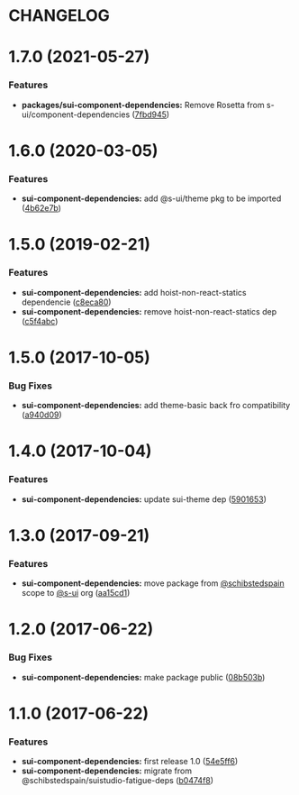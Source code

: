 # CHANGELOG

# 1.7.0 (2021-05-27)


### Features

* **packages/sui-component-dependencies:** Remove Rosetta from s-ui/component-dependencies ([7fbd945](https://github.com/SUI-Components/sui/commit/7fbd945d9d772395562bcd5aa9d7f1ade9e10562))



# 1.6.0 (2020-03-05)


### Features

* **sui-component-dependencies:** add @s-ui/theme pkg to be imported ([4b62e7b](https://github.com/SUI-Components/sui/commit/4b62e7b718e076b0be849be3e4651853be98873c))



# 1.5.0 (2019-02-21)


### Features

* **sui-component-dependencies:** add hoist-non-react-statics dependencie ([c8eca80](https://github.com/SUI-Components/sui/commit/c8eca808c494befac9263dbe0f7e5f6146a65ace))
* **sui-component-dependencies:** remove hoist-non-react-statics dep ([c5f4abc](https://github.com/SUI-Components/sui/commit/c5f4abce9817d9a8564d4a75bb5436bc16258b6b))



# 1.5.0 (2017-10-05)


### Bug Fixes

* **sui-component-dependencies:** add theme-basic back fro compatibility ([a940d09](https://github.com/SUI-Components/sui/commit/a940d0918b54fef7c72ab730e4fc448efa7ffc2c))



# 1.4.0 (2017-10-04)


### Features

* **sui-component-dependencies:** update sui-theme dep ([5901653](https://github.com/SUI-Components/sui/commit/5901653abbcea4642513dc93c1464ba150726a76))



# 1.3.0 (2017-09-21)


### Features

* **sui-component-dependencies:** move package from [@schibstedspain](https://github.com/schibstedspain) scope to [@s-ui](https://github.com/s-ui) org ([aa15cd1](https://github.com/SUI-Components/sui/commit/aa15cd1bacb678ef93fce40cfb30e9cf34d51617))



# 1.2.0 (2017-06-22)


### Bug Fixes

* **sui-component-dependencies:** make package public ([08b503b](https://github.com/SUI-Components/sui/commit/08b503b51b8eb34652e3971887ca1388cd1f3d06))



# 1.1.0 (2017-06-22)


### Features

* **sui-component-dependencies:** first release 1.0 ([54e5ff6](https://github.com/SUI-Components/sui/commit/54e5ff670aaa8825590964f019ba41a20a97fed2))
* **sui-component-dependencies:** migrate from @schibstedspain/suistudio-fatigue-deps ([b0474f8](https://github.com/SUI-Components/sui/commit/b0474f8c6eca7a5948988d4756045d10fda1cc20))



